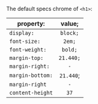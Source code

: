 The default specs chrome of `<h1>`:

| property: | value; |
| ------------- |:-------------: |
|`display:`| `block;` |
|`font-size:`| `2em;`|
|`font-weight:`| `bold;`|
|`margin-top:`|`21.440;` |
| `margin-right:`| `-` |
|`margin-bottom:` | `21.440`;|
|`margin-right` | `-`|
|`content-height` | `37`|
